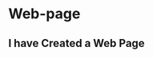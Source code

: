 # Web-page
<h2> I have Created a Web Page</h2>

  
  <img scr=https://github.com/rajat-chn/Web-page/blob/main/1.jpg>
  <img scr=https://github.com/rajat-chn/Web-page/blob/main/2.jpg>
  
